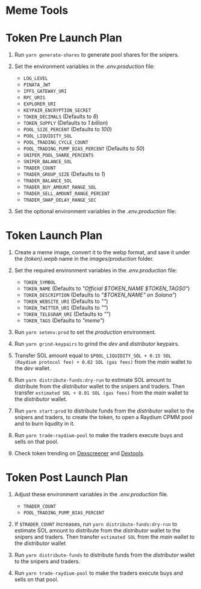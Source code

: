 # Meme Tools

# Token Pre Launch Plan

1. Run `yarn generate-shares` to generate pool shares for the snipers.

2. Set the environment variables in the _.env.production_ file:

    - `LOG_LEVEL`
    - `PINATA_JWT`
    - `IPFS_GATEWAY_URI`
    - `RPC_URIS`
    - `EXPLORER_URI`
    - `KEYPAIR_ENCRYPTION_SECRET`
    - `TOKEN_DECIMALS` (Defaults to _6_)
    - `TOKEN_SUPPLY` (Defaults to _1 billion_)
    - `POOL_SIZE_PERCENT` (Defaults to _100_)
    - `POOL_LIQUIDITY_SOL`
    - `POOL_TRADING_CYCLE_COUNT`
    - `POOL_TRADING_PUMP_BIAS_PERCENT` (Defaults to _50_)
    - `SNIPER_POOL_SHARE_PERCENTS`
    - `SNIPER_BALANCE_SOL`
    - `TRADER_COUNT`
    - `TRADER_GROUP_SIZE` (Defaults to _1_)
    - `TRADER_BALANCE_SOL`
    - `TRADER_BUY_AMOUNT_RANGE_SOL`
    - `TRADER_SELL_AMOUNT_RANGE_PERCENT`
    - `TRADER_SWAP_DELAY_RANGE_SEC`

3. Set the optional environment variables in the _.env.production_ file:

# Token Launch Plan

1. Create a meme image, convert it to the webp format, and save it under the _{token}.wepb_ name in the _images/production_ folder.

2. Set the required environment variables in the _.env.production_ file:

    - `TOKEN_SYMBOL`
    - `TOKEN_NAME` (Defaults to _"Official $TOKEN_NAME $TOKEN_TAGS0"_)
    - `TOKEN_DESCRIPTION` (Defaults to _"$TOKEN_NAME" on Solana"_)
    - `TOKEN_WEBSITE_URI` (Defaults to _""_)
    - `TOKEN_TWITTER_URI` (Defaults to _""_)
    - `TOKEN_TELEGRAM_URI` (Defaults to _""_)
    - `TOKEN_TAGS` (Defaults to _"meme"_)

3. Run `yarn setenv:prod` to set the _production_ environment.

4. Run `yarn grind-keypairs` to grind the _dev_ and _distributor_ keypairs.

5. Transfer SOL amount equal to `$POOL_LIQUIDITY_SOL + 0.15 SOL (Raydium protocol fee) + 0.02 SOL (gas fees)` from the _main_ wallet to the _dev_ wallet.

6. Run `yarn distribute-funds:dry-run` to estimate SOL amount to distribute from the _distributor_ wallet to the snipers and traders. Then transfer `estimated SOL + 0.01 SOL (gas fees)` from the _main_ wallet to the _distributor_ wallet.

7. Run `yarn start:prod` to distribute funds from the _distributor_ wallet to the snipers and traders, to create the token, to open a Raydium CPMM pool and to burn liqudity in it.

8. Run `yarn trade-raydium-pool` to make the traders execute buys and sells on that pool.

9. Check token trending on [Dexscreener](https://dexscreener.com/?rankBy=trendingScoreM5&order=desc) and [Dextools](https://www.dextools.io/app/en/solana/pairs).

# Token Post Launch Plan

1. Adjust these environment variables in the _.env.production_ file.

    - `TRADER_COUNT`
    - `POOL_TRADING_PUMP_BIAS_PERCENT`

2. If `$TRADER_COUNT` increases, run `yarn distribute-funds:dry-run` to estimate SOL amount to distribute from the _distributor_ wallet to the snipers and traders. Then transfer `estimated SOL` from the _main_ wallet to the _distributor_ wallet

3. Run `yarn distribute-funds` to distribute funds from the _distributor_ wallet to the snipers and traders.

4. Run `yarn trade-raydium-pool` to make the traders execute buys and sells on that pool.
